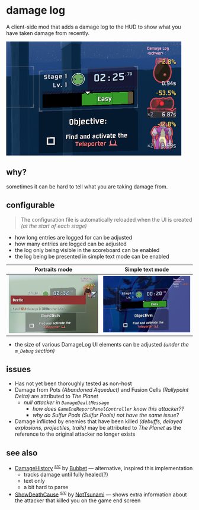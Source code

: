 # damage log

A client-side mod that adds a damage log to the HUD to show what you have taken damage from recently.

![damage log sample screenshot](https://github.com/itsschwer/ror2-damage-log/blob/main/xtra/demo.png?raw=true)

## why?

sometimes it can be hard to tell what you are taking damage from.

## configurable

> The configuration file is automatically reloaded when the UI is created *(at the start of each stage)*

- how long entries are logged for can be adjusted
- how many entries are logged can be adjusted
- the log only being visible in the scoreboard can be enabled
- the log being be presented in simple text mode can be enabled

Portraits mode | Simple text mode
--- | ---
![portraits mode damage log sample screenshot](https://github.com/itsschwer/ror2-damage-log/blob/main/xtra/compare-portrait.png?raw=true) | ![simple text mode damage log sample screenshot](https://github.com/itsschwer/ror2-damage-log/blob/main/xtra/compare-text.png?raw=true)

- the size of various DamageLog UI elements can be adjusted *(under the `m_Debug` section)*

## issues

- Has not yet been thoroughly tested as non-host
- Damage from Pots *(Abandoned Aqueduct)* and Fusion Cells *(Rallypoint Delta)* are attributed to *The Planet*
    - *null attacker in `DamageDealtMessage`*
        - *how does `GameEndReportPanelController` know this attacker??*
        - *why do Sulfur Pods (Sulfur Pools) not have the same issue?*
- Damage inflicted by enemies that have been killed *(debuffs, delayed explosions, projectiles, trails)* may be attributed to *The Planet* as the reference to the original attacker no longer exists

## see also

- [DamageHistory](https://thunderstore.io/package/Bubbet/DamageHistory/) <sup>[*src*](https://github.com/Bubbet/Risk-Of-Rain-Mods/tree/master/DamageHistory)</sup> by [Bubbet](https://thunderstore.io/package/Bubbet/) — alternative, inspired this implementation
    - tracks damage until fully healed(?)
    - text only
    - a bit hard to parse
- [ShowDeathCause](https://thunderstore.io/package/NotTsunami/ShowDeathCause/) <sup>[*src*](https://github.com/NotTsunami/ShowDeathCause)</sup> by [NotTsunami](https://thunderstore.io/package/NotTsunami/) — shows extra information about the attacker that killed you on the game end screen
